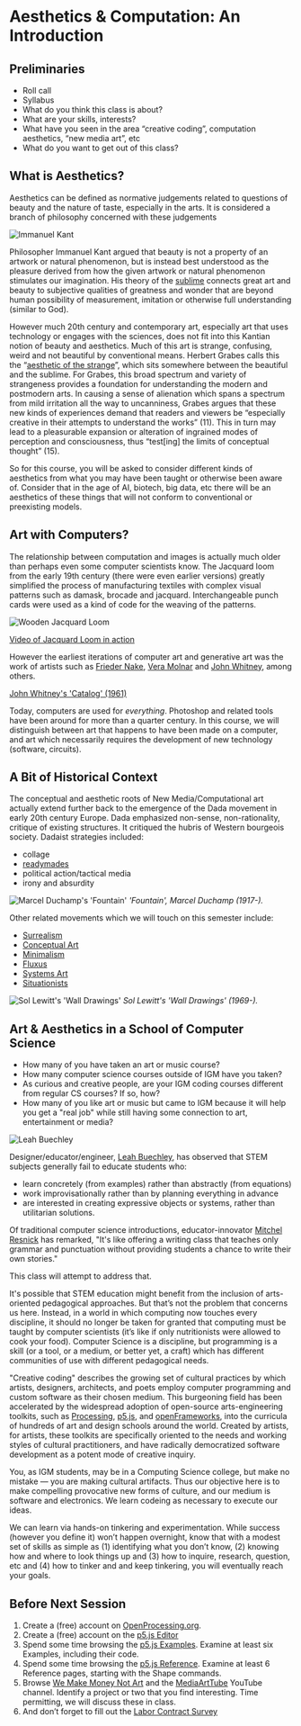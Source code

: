 
# Aesthetics & Computation: An Introduction


## Preliminaries


* Roll call
* Syllabus
* What do you think this class is about?
* What are your skills, interests?
* What have you seen in the area “creative coding”, computation aesthetics, “new media art”, etc
* What do you want to get out of this class?


## What is Aesthetics?

Aesthetics can be defined as normative judgements related to questions of beauty and the nature of taste, especially in the arts. It is considered a branch of philosophy concerned with these judgements


![Immanuel Kant](img/Kant_cropped.jpg "Immanuel Kant")


Philosopher Immanuel Kant argued that beauty is not a property of an artwork or natural phenomenon, but is instead best understood as the pleasure derived from how the given artwork or natural phenomenon stimulates our imagination. His theory of the [sublime](https://en.wikipedia.org/wiki/Sublime_(philosophy)) connects great art and beauty to subjective qualities of greatness and wonder that are beyond human possibility of measurement, imitation or otherwise full understanding (similar to God).

However much 20th century and contemporary art, especially art that uses technology or engages with the sciences, does not fit into this Kantian notion of beauty and aesthetics. Much of this art is strange, confusing, weird and not beautiful by conventional means. Herbert Grabes calls this the “[aesthetic of the strange](https://books.google.com/books?id=Afp5DwAAQBAJ&source=gbs_navlinks_s)”, which sits somewhere between the beautiful and the sublime. For Grabes, this broad spectrum and variety of strangeness provides a foundation for understanding the modern and postmodern arts. In causing a sense of alienation which spans a spectrum from mild irritation all the way to uncanniness, Grabes argues that these new kinds of experiences demand that readers and viewers be “especially creative in their attempts to understand the works” (11). This in turn may lead to a pleasurable expansion or alteration of ingrained modes of perception and consciousness, thus “test[ing] the limits of conceptual thought” (15).

So for this course, you will be asked to consider different kinds of aesthetics from what you may have been taught or otherwise been aware of. Consider that in the age of AI, biotech, big data, etc there will be an aesthetics of these things that will not conform to conventional or preexisting models.


## Art with Computers?

The relationship between computation and images is actually much older than perhaps even some computer scientists know. The Jacquard loom from the early 19th century (there were even earlier versions) greatly simplified the process of manufacturing textiles with complex visual patterns such as damask, brocade and jacquard. Interchangeable punch cards were used as a kind of code for the weaving of the patterns.


![Wooden Jacquard Loom](img/Wooden_Jacquard_loom_MOSI-11_5544.JPG "Jacquard Loom")

[Video of Jacquard Loom in action](https://www.youtube.com/watch?v=MQzpLLhN0fY)


However the earliest iterations of computer art and generative art was the work of artists such as [Frieder Nake](https://en.wikipedia.org/wiki/Frieder_Nake), [Vera Molnar](https://en.wikipedia.org/wiki/Vera_Moln%C3%A1r) and [John Whitney](https://en.wikipedia.org/wiki/John_Whitney_(animator)), among others.

[John Whitney's 'Catalog' (1961)](https://youtu.be/TbV7loKp69s)


Today, computers are used for _everything_. Photoshop and related tools have been around for more than a quarter century. In this course, we will distinguish between art that happens to have been made on a computer, and art which necessarily requires the development of new technology (software, circuits).


## A Bit of Historical Context

The conceptual and aesthetic roots of New Media/Computational art actually extend further back to the emergence of the Dada movement in early 20th century Europe. Dada emphasized non-sense, non-rationality, critique of existing structures. It critiqued the hubris of Western bourgeois society. Dadaist strategies included:


* collage
* [readymades](https://en.wikipedia.org/wiki/Readymades_of_Marcel_Duchamp)
* political action/tactical media
* irony and absurdity



![Marcel Duchamp's 'Fountain'](img/Duchamp_Fountain.jpg "Marcel Duchamp's 'Fountain'")
*'Fountain', Marcel Duchamp (1917-).*


Other related movements which we will touch on this semester include:


* [Surrealism](https://en.wikipedia.org/wiki/Surrealism)
* [Conceptual Art](https://en.wikipedia.org/wiki/Conceptual_art)
* [Minimalism](https://en.wikipedia.org/wiki/Minimalism)
* [Fluxus](https://en.wikipedia.org/wiki/Fluxus)
* [Systems Art](https://en.wikipedia.org/wiki/Systems_art)
* [Situationists](https://en.wikipedia.org/wiki/Situationist_International)


![Sol Lewitt's 'Wall Drawings'](img/Sol_Lewitt-WallDrawings.jpg "Sol Lewitt's 'Wall Drawings'")
*Sol Lewitt's 'Wall Drawings' (1969-).*


## Art & Aesthetics in a School of Computer Science


* How many of you have taken an art or music course?
* How many computer science courses outside of IGM have you taken?
* As curious and creative people, are your IGM coding courses different from regular CS courses? If so, how?
* How many of you like art or music but came to IGM because it will help you get a "real job" while still having some connection to art, entertainment or media?


![Leah Buechley](img/leah_buechley.jpg "Leah Buechley")


Designer/educator/engineer, [Leah Buechley](https://leahbuechley.com/), has observed that STEM subjects generally fail to educate students who:

* learn concretely (from examples) rather than abstractly (from equations)
* work improvisationally rather than by planning everything in advance
* are interested in creating expressive objects or systems, rather than utilitarian solutions.

Of traditional computer science introductions, educator-innovator [Mitchel Resnick](https://www.media.mit.edu/~mres/) has remarked, "It's like offering a writing class that teaches only grammar and punctuation without providing students a chance to write their own stories."

This class will attempt to address that.

It's possible that STEM education might benefit from the inclusion of arts-oriented pedagogical approaches. But that’s not the problem that concerns us here. Instead, in a world in which computing now touches every discipline, it should no longer be taken for granted that computing must be taught by computer scientists (it’s like if only nutritionists were allowed to cook your food). Computer Science is a discipline, but programming is a skill (or a tool, or a medium, or better yet, a craft) which has different communities of use with different pedagogical needs.

"Creative coding" describes the growing set of cultural practices by which artists, designers, architects, and poets employ computer programming and custom software as their chosen medium. This burgeoning field has been accelerated by the widespread adoption of open-source arts-engineering toolkits, such as [Processing](https://processing.org/), [p5.js](https://p5js.org/), and [openFrameworks](https://openframeworks.cc/), into the curricula of hundreds of art and design schools around the world. Created by artists, for artists, these toolkits are specifically oriented to the needs and working styles of cultural practitioners, and have radically democratized software development as a potent mode of creative inquiry.

You, as IGM students, may be in a Computing Science college, but make no mistake — you are making cultural artifacts. Thus our objective here is to make compelling provocative new forms of culture, and our medium is software and electronics. We learn codeing as necessary to execute our ideas.

We can learn via hands-on tinkering and experimentation. While success (however you define it) won’t happen overnight, know that with a modest set of skills as simple as (1) identifying what you don’t know, (2) knowing how and where to look things up and (3) how to inquire, research, question, etc and (4) how to tinker and and keep tinkering, you will eventually reach your goals.


## Before Next Session

1. Create a (free) account on [OpenProcessing.org](https://openprocessing.org/).
2. Create a (free) account on the [p5.js Editor](https://editor.p5js.org/)
3. Spend some time browsing the [p5.js Examples](https://p5js.org/examples/). Examine at least six Examples, including their code.
4. Spend some time browsing the [p5.js Reference](https://p5js.org/reference/). Examine at least 6 Reference pages, starting with the Shape commands.
5. Browse [We Make Money Not Art](https://we-make-money-not-art.com/) and the [MediaArtTube](https://www.youtube.com/user/MediaArtTube) YouTube channel. Identify a project or two that you find interesting. Time permitting, we will discuss these in class.
6. And don’t forget to fill out the [Labor Contract Survey](https://forms.gle/1H8omAbzY1x2ydxk7)